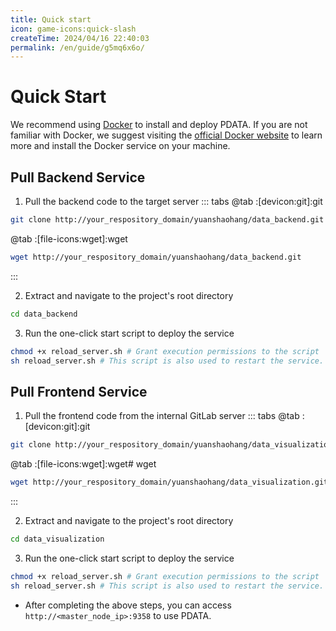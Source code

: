 ```yaml
---
title: Quick start
icon: game-icons:quick-slash
createTime: 2024/04/16 22:40:03
permalink: /en/guide/g5mq6x6o/
---
```


# Quick Start

We recommend using [Docker](installation/2.docker) to install and deploy PDATA. If you are not familiar with Docker, we
suggest visiting the [official Docker website](https://www.docker.com/) to learn more and install the Docker service on
your machine.

## Pull Backend Service

1. Pull the backend code to the target server
   ::: tabs
   @tab :[devicon:git]:git

```bash
git clone http://your_respository_domain/yuanshaohang/data_backend.git
```

@tab :[file-icons:wget]:wget

```bash
wget http://your_respository_domain/yuanshaohang/data_backend.git
```

:::

2. Extract and navigate to the project's root directory

```bash
cd data_backend
```

3. Run the one-click start script to deploy the service

```bash
chmod +x reload_server.sh # Grant execution permissions to the script
sh reload_server.sh # This script is also used to restart the service. It will automatically build the Docker container.
```

## Pull Frontend Service

1. Pull the frontend code from the internal GitLab server
   ::: tabs
   @tab :[devicon:git]:git

```bash
git clone http://your_respository_domain/yuanshaohang/data_visualization.git
```

@tab :[file-icons:wget]:wget# wget

```bash
wget http://your_respository_domain/yuanshaohang/data_visualization.git
```

:::

2. Extract and navigate to the project's root directory

```bash
cd data_visualization
```

3. Run the one-click start script to deploy the service

```bash
chmod +x reload_server.sh # Grant execution permissions to the script
sh reload_server.sh # This script is also used to restart the service. It will automatically build the Docker container.
```

- After completing the above steps, you can access `http://<master_node_ip>:9358` to use PDATA.
